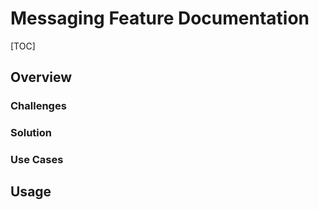 # Messaging Feature Documentation

[TOC]

## Overview

### Challenges

### Solution

### Use Cases

## Usage
